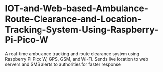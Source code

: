# IOT-and-Web-based-Ambulance-Route-Clearance-and-Location-Tracking-System-Using-Raspberry-Pi-Pico-W
A real-time ambulance tracking and route clearance system using Raspberry Pi Pico W, GPS, GSM, and Wi-Fi. Sends live location to web servers and SMS alerts to authorities for faster response
